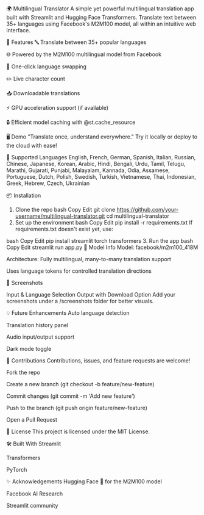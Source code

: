 🌍 Multilingual Translator
A simple yet powerful multilingual translation app built with Streamlit and Hugging Face Transformers. Translate text between 35+ languages using Facebook's M2M100 model, all within an intuitive web interface.

🚀 Features
🔤 Translate between 35+ popular languages

🌐 Powered by the M2M100 multilingual model from Facebook

🔄 One-click language swapping

✏️ Live character count

📥 Downloadable translations

⚡ GPU acceleration support (if available)

🔒 Efficient model caching with @st.cache_resource

🖥️ Demo
"Translate once, understand everywhere."
Try it locally or deploy to the cloud with ease!

🧩 Supported Languages
English, French, German, Spanish, Italian, Russian, Chinese, Japanese, Korean, Arabic, Hindi, Bengali, Urdu, Tamil, Telugu, Marathi, Gujarati, Punjabi, Malayalam, Kannada, Odia, Assamese, Portuguese, Dutch, Polish, Swedish, Turkish, Vietnamese, Thai, Indonesian, Greek, Hebrew, Czech, Ukrainian

📦 Installation
1. Clone the repo
bash
Copy
Edit
git clone https://github.com/your-username/multilingual-translator.git
cd multilingual-translator
2. Set up the environment
bash
Copy
Edit
pip install -r requirements.txt
If requirements.txt doesn't exist yet, use:

bash
Copy
Edit
pip install streamlit torch transformers
3. Run the app
bash
Copy
Edit
streamlit run app.py
🧠 Model Info
Model: facebook/m2m100_418M

Architecture: Fully multilingual, many-to-many translation support

Uses language tokens for controlled translation directions

📸 Screenshots

Input & Language Selection	Output with Download Option
Add your screenshots under a /screenshots folder for better visuals.

💡 Future Enhancements
 Auto language detection

 Translation history panel

 Audio input/output support

 Dark mode toggle

🤝 Contributions
Contributions, issues, and feature requests are welcome!

Fork the repo

Create a new branch (git checkout -b feature/new-feature)

Commit changes (git commit -m 'Add new feature')

Push to the branch (git push origin feature/new-feature)

Open a Pull Request

📜 License
This project is licensed under the MIT License.

🛠 Built With
Streamlit

Transformers

PyTorch

✨ Acknowledgements
Hugging Face 🤗 for the M2M100 model

Facebook AI Research

Streamlit community
